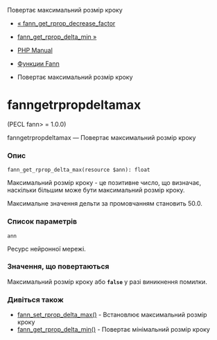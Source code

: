 Повертає максимальний розмір кроку

-   [« fann\_get\_rprop\_decrease\_factor](function.fann-get-rprop-decrease-factor.html)
    
-   [fann\_get\_rprop\_delta\_min »](function.fann-get-rprop-delta-min.html)
    
-   [PHP Manual](index.html)
    
-   [Функции Fann](ref.fann.html)
    
-   Повертає максимальний розмір кроку
    

# fanngetrpropdeltamax

(PECL fann> = 1.0.0)

fanngetrpropdeltamax — Повертає максимальний розмір кроку

### Опис

```methodsynopsis
fann_get_rprop_delta_max(resource $ann): float
```

Максимальний розмір кроку - це позитивне число, що визначає, наскільки більшим може бути максимальний розмір кроку.

Максимальне значення дельти за промовчанням становить 50.0.

### Список параметрів

`ann`

Ресурс нейронної мережі.

### Значення, що повертаються

Максимальний розмір кроку або **`false`** у разі виникнення помилки.

### Дивіться також

-   [fann\_set\_rprop\_delta\_max()](function.fann-set-rprop-delta-max.html) - Встановлює максимальний розмір кроку
-   [fann\_get\_rprop\_delta\_min()](function.fann-get-rprop-delta-min.html) - Повертає мінімальний розмір кроку